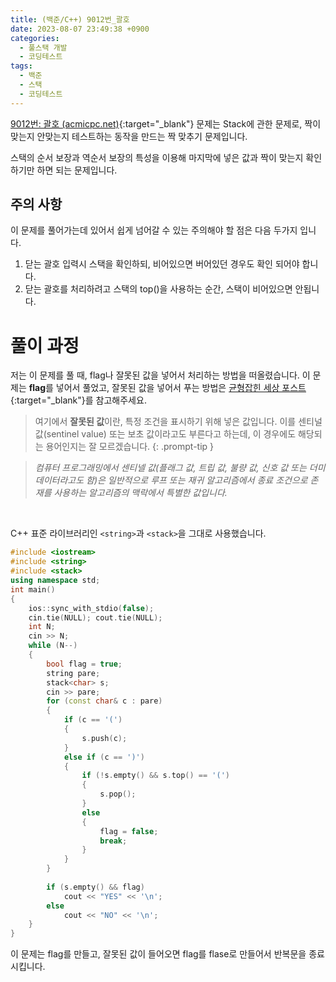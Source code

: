 ```yaml
---
title: (백준/C++) 9012번_괄호
date: 2023-08-07 23:49:38 +0900
categories:
  - 풀스택 개발
  - 코딩테스트
tags:
  - 백준
  - 스택
  - 코딩테스트
---
```

[9012번: 괄호 (acmicpc.net)](https://www.acmicpc.net/problem/9012){:target="_blank"} 문제는 <span class="keyword">Stack</span>에 관한 문제로, 짝이 맞는지 안맞는지 테스트하는 동작을 만드는 짝 맞추기 문제입니다.

스택의 순서 보장과 역순서 보장의 특성을 이용해 마지막에 넣은 값과 짝이 맞는지 확인하기만 하면 되는 문제입니다.

## 주의 사항

이 문제를 풀어가는데 있어서 쉽게 넘어갈 수 있는 주의해야 할 점은 다음 두가지 입니다.

1. 닫는 괄호 입력시 스택을 확인하되, 비어있으면 <span class="important">버어있던 경우도 확인</span> 되어야 합니다.
1. 닫는 괄호를 처리하려고 스택의 <span class="important">top()을 사용하는 순간, 스택이 비어있으면 안됩니다</span>.
 

# 풀이 과정

저는 이 문제를 풀 때, <span class="important">flag</span>나 <span class="important">잘못된 값</span>을 넣어서 처리하는 방법을 떠올렸습니다. 이 문제는 **flag**를 넣어서 풀었고, 잘못된 값을 넣어서 푸는 방법은 [균형잡힌 세상 포스트](/posts/%EB%B0%B1%EC%A4%80-4949-%EA%B7%A0%ED%98%95%EC%9E%A1%ED%9E%8C-%EC%84%B8%EC%83%81/){:target="_blank"}를 참고해주세요.


> 여기에서 **잘못된 값**이란, <span class="important">특정 조건을 표시하기 위해 넣은 값</span>입니다.
> 이를 센티널 값(sentinel value) 또는 보초 값이라고도 부른다고 하는데, 이 경우에도 해당되는 용어인지는 잘 모르겠습니다.
{: .prompt-tip }

> *컴퓨터 프로그래밍에서 센티넬 값(플래그 값, 트립 값, 불량 값, 신호 값 또는 더미 데이터라고도 함)은 일반적으로 루프 또는 재귀 알고리즘에서 종료 조건으로 존재를 사용하는 알고리즘의 맥락에서 특별한 값입니다.*

<br>

C++ 표준 라이브러리인 `<string>`과 `<stack>`을 그대로 사용했습니다.

```cpp
#include <iostream>
#include <string>
#include <stack>
using namespace std;
int main()
{
    ios::sync_with_stdio(false);
    cin.tie(NULL); cout.tie(NULL);
    int N;
    cin >> N;
    while (N--)
    {
        bool flag = true;
        string pare;
        stack<char> s;
        cin >> pare;
        for (const char& c : pare)
        {
            if (c == '(')
            {
                s.push(c);
            }
            else if (c == ')')
            {
                if (!s.empty() && s.top() == '(')
                {
                    s.pop();
                }
                else
                {
                    flag = false;
                    break;
                }
            }
        }
 
        if (s.empty() && flag)
            cout << "YES" << '\n';
        else
            cout << "NO" << '\n';
    }
}
```

이 문제는 flag를 만들고, 잘못된 값이 들어오면 flag를 flase로 만들어서 반복문을 종료시킵니다.


